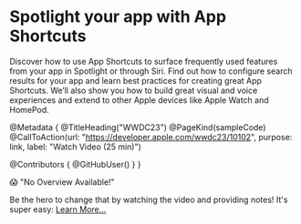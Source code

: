 # Spotlight your app with App Shortcuts

Discover how to use App Shortcuts to surface frequently used features from your app in Spotlight or through Siri. Find out how to configure search results for your app and learn best practices for creating great App Shortcuts. We’ll also show you how to build great visual and voice experiences and extend to other Apple devices like Apple Watch and HomePod.

@Metadata {
   @TitleHeading("WWDC23")
   @PageKind(sampleCode)
   @CallToAction(url: "https://developer.apple.com/wwdc23/10102", purpose: link, label: "Watch Video (25 min)")

   @Contributors {
      @GitHubUser(<replace this with your GitHub handle>)
   }
}

😱 "No Overview Available!"

Be the hero to change that by watching the video and providing notes! It's super easy:
 [Learn More…](https://wwdcnotes.github.io/WWDCNotes/documentation/wwdcnotes/contributing)
